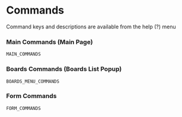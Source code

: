 # Commands

Command keys and descriptions are available from the help (?) menu

### Main Commands (Main Page)

```
MAIN_COMMANDS
```

### Boards Commands (Boards List Popup)

```
BOARDS_MENU_COMMANDS
```

### Form Commands
```
FORM_COMMANDS
```
